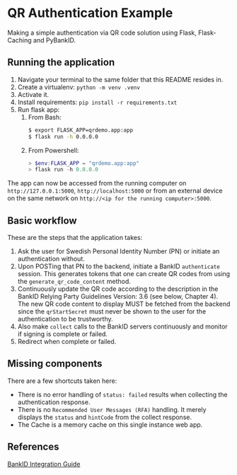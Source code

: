 # QR Authentication Example

Making a simple authentication via QR code solution using Flask, Flask-Caching and PyBankID.

## Running the application

1. Navigate your terminal to the same folder that this README resides in.
2. Create a virtualenv: `python -m venv .venv`
3. Activate it.
4. Install requirements: `pip install -r requirements.txt`
5. Run flask app:
   1. From Bash:
      ```bash
      $ export FLASK_APP=qrdemo.app:app
      $ flask run -h 0.0.0.0
      ```
   2. From Powershell:
      ```powershell
      > $env:FLASK_APP = "qrdemo.app:app"
      > flask run -h 0.0.0.0
      ```

The app can now be accessed from the running computer on `http://127.0.0.1:5000`, `http://localhost:5000` or from an 
external device on the same network on `http://<ip for the running computer>:5000`.


## Basic workflow

These are the steps that the application takes:

1. Ask the user for Swedish Personal Identity Number (PN) or initiate an authentication without.
2. Upon POSTing that PN to the backend, initiate a BankID `authenticate` session. This generates tokens that
   one can create QR codes from using the `generate_qr_code_content` method.
3. Continuously update the QR code according to the description in the BankID Relying Party Guidelines
   Version: 3.6 (see below, Chapter 4). The new QR code content to display MUST be fetched from the backend since
   the `qrStartSecret` must never be shown to the user for the authentication to be trustworthy.
4. Also make `collect` calls to the BankID servers continuously and monitor if signing is complete or failed.
5. Redirect when complete or failed.
 

## Missing components

There are a few shortcuts taken here:

- There is no error handling of `status: failed` results when collecting the authentication response.
- There is no `Recommended User Messages (RFA)` handling. It merely displays the `status` and `hintCode` from the collect response.
- The Cache is a memory cache on this single instance web app.

## References

[BankID Integration Guide](https://www.bankid.com/en/utvecklare/guider/teknisk-integrationsguide/)
